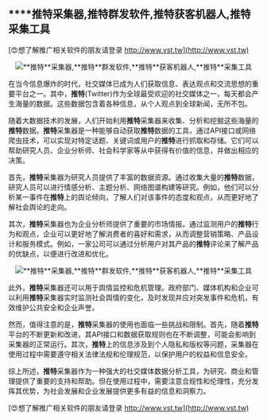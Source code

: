 ## ****推特**采集器,**推特**群发软件,**推特**获客机器人,**推特**采集工具**

[😍想了解推广相关软件的朋友请登录 http://www.vst.tw](http://www.vst.tw)

 <center><img src="https://vst.tw/MP4/tuiguang/png/2.png" alt="**推特**采集器,**推特**群发软件,**推特**获客机器人,**推特**采集工具"></center>

在当今信息爆炸的时代，社交媒体已成为人们获取信息、表达观点和交流思想的重要平台之一。其中，**推特**(Twitter)作为全球最受欢迎的社交媒体之一，每天都会产生海量的数据。这些数据包含着各种信息，从个人观点到全球新闻，无所不包。

随着大数据技术的发展，人们开始利用**推特**采集器来收集、分析和挖掘这些海量的**推特**数据。**推特**采集器是一种能够自动获取**推特**数据的工具，通过API接口或网络爬虫技术，可以实现对特定话题、关键词或用户的**推特**进行抓取和存储。它们可以帮助研究人员、企业分析师、社会科学家等从中获得有价值的信息，并做出相应的决策。

首先，**推特**采集器为研究人员提供了丰富的数据资源。通过收集大量的**推特**数据，研究人员可以进行情感分析、主题分析、网络图谱构建等研究。例如，他们可以分析某一事件在**推特**上的舆论倾向，了解人们对该事件的态度和观点，从而更好地了解社会舆论的走向。

其次，**推特**采集器也为企业分析师提供了重要的市场情报。通过监测用户的**推特**行为和观点，企业可以更好地了解消费者的喜好和需求，从而调整营销策略、产品设计和服务模式。例如，一家公司可以通过分析用户对其产品的**推特**评论来了解产品的优缺点，以便进行改进和优化。

 <center><img src="https://vst.tw/MP4/tuiguang/png/7.png" alt="**推特**采集器,**推特**群发软件,**推特**获客机器人,**推特**采集工具"></center>

此外，**推特**采集器还可以用于舆情监控和危机管理。政府部门、媒体机构和企业可以利用**推特**采集器实时监测社会舆情的变化，及时发现并应对突发事件和危机，有效维护公共安全和企业声誉。

然而，值得注意的是，**推特**采集器的使用也面临一些挑战和限制。首先，随着**推特**平台的不断更新和改进，其API接口和数据获取规则也在不断调整，可能会影响到采集器的正常运行。其次，**推特**上的信息涉及到个人隐私和版权等问题，采集器在使用过程中需要遵守相关法律法规和伦理规范，以保护用户的权益和信息安全。

综上所述，**推特**采集器作为一种强大的社交媒体数据分析工具，为研究、商业和管理提供了重要的支持和帮助。但在使用过程中，需要注意合规性和伦理性，充分发挥其优势，为社会发展和企业发展提供更多有益的信息和洞察力。

[😍想了解推广相关软件的朋友请登录 http://www.vst.tw](http://www.vst.tw)



